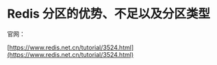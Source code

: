 # Redis 分区的优势、不足以及分区类型

官网：

[https://www.redis.net.cn/tutorial/3524.html](https://www.redis.net.cn/tutorial/3524.html)

